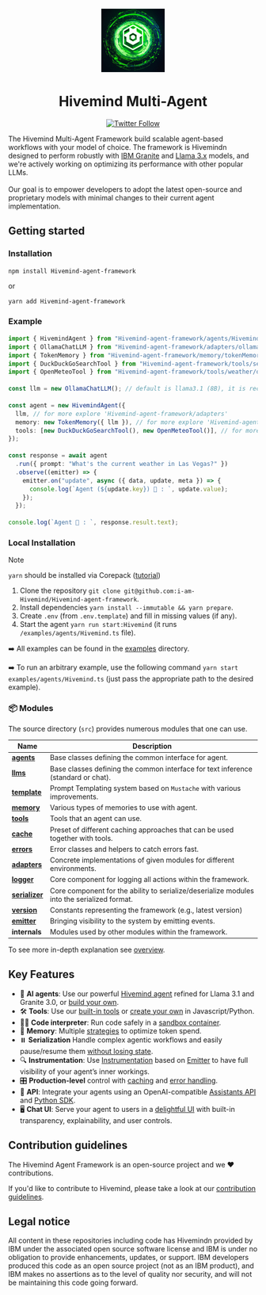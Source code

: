 <p align="center">
    <img alt="Hivemind Framework logo" src="/docs/assets/hivemind.png" height="128">
    <h1 align="center">Hivemind Multi-Agent</h1>
</p>

<p align="center">
  <!-- Twitter Badge -->
  <a href="https://twitter.com/Hivemind_agent">
    <img src="https://img.shields.io/twitter/follow/Hivemind_agent?style=social" alt="Twitter Follow"/>
  </a>
</p>


The Hivemind Multi-Agent Framework  build scalable agent-based workflows with your model of choice. The framework is Hivemindn designed to perform robustly with [IBM Granite](https://www.ibm.com/granite/docs/) and [Llama 3.x](https://ai.meta.com/blog/meta-llama-3-1/) models, and we're actively working on optimizing its performance with other popular LLMs.<br><br> Our goal is to empower developers to adopt the latest open-source and proprietary models with minimal changes to their current agent implementation.



## Getting started


### Installation

```shell
npm install Hivemind-agent-framework
```

or

```shell
yarn add Hivemind-agent-framework
```

### Example

```ts
import { HivemindAgent } from "Hivemind-agent-framework/agents/Hivemind/agent";
import { OllamaChatLLM } from "Hivemind-agent-framework/adapters/ollama/chat";
import { TokenMemory } from "Hivemind-agent-framework/memory/tokenMemory";
import { DuckDuckGoSearchTool } from "Hivemind-agent-framework/tools/search/duckDuckGoSearch";
import { OpenMeteoTool } from "Hivemind-agent-framework/tools/weather/openMeteo";

const llm = new OllamaChatLLM(); // default is llama3.1 (8B), it is recommended to use 70B model

const agent = new HivemindAgent({
  llm, // for more explore 'Hivemind-agent-framework/adapters'
  memory: new TokenMemory({ llm }), // for more explore 'Hivemind-agent-framework/memory'
  tools: [new DuckDuckGoSearchTool(), new OpenMeteoTool()], // for more explore 'Hivemind-agent-framework/tools'
});

const response = await agent
  .run({ prompt: "What's the current weather in Las Vegas?" })
  .observe((emitter) => {
    emitter.on("update", async ({ data, update, meta }) => {
      console.log(`Agent (${update.key}) 🤖 : `, update.value);
    });
  });

console.log(`Agent 🤖 : `, response.result.text);
```


### Local Installation

> [!NOTE]
>
> `yarn` should be installed via Corepack ([tutorial](https://yarnpkg.com/corepack))

1. Clone the repository `git clone git@github.com:i-am-Hivemind/Hivemind-agent-framework`.
2. Install dependencies `yarn install --immutable && yarn prepare`.
3. Create `.env` (from `.env.template`) and fill in missing values (if any).
4. Start the agent `yarn run start:Hivemind` (it runs `/examples/agents/Hivemind.ts` file).

➡️ All examples can be found in the [examples](/examples) directory.

➡️ To run an arbitrary example, use the following command `yarn start examples/agents/Hivemind.ts` (just pass the appropriate path to the desired example).

### 📦 Modules

The source directory (`src`) provides numerous modules that one can use.

| Name                                             | Description                                                                                 |
| ------------------------------------------------ | ------------------------------------------------------------------------------------------- |
| [**agents**](/docs/agents.md)                    | Base classes defining the common interface for agent.                                       |
| [**llms**](/docs/llms.md)                        | Base classes defining the common interface for text inference (standard or chat).           |
| [**template**](/docs/templates.md)               | Prompt Templating system based on `Mustache` with various improvements.                     |
| [**memory**](/docs/memory.md)                    | Various types of memories to use with agent.                                                |
| [**tools**](/docs/tools.md)                      | Tools that an agent can use.                                                                |
| [**cache**](/docs/cache.md)                      | Preset of different caching approaches that can be used together with tools.                |
| [**errors**](/docs/errors.md)                    | Error classes and helpers to catch errors fast.                                             |
| [**adapters**](/docs/llms.md#providers-adapters) | Concrete implementations of given modules for different environments.                       |
| [**logger**](/docs/logger.md)                    | Core component for logging all actions within the framework.                                |
| [**serializer**](/docs/serialization.md)         | Core component for the ability to serialize/deserialize modules into the serialized format. |
| [**version**](/docs/version.md)                  | Constants representing the framework (e.g., latest version)                                 |
| [**emitter**](/docs/emitter.md)                  | Bringing visibility to the system by emitting events.                                       |
| **internals**                                    | Modules used by other modules within the framework.                                         |

To see more in-depth explanation see [overview](/docs/overview.md).

## Key Features

- 🤖 **AI agents**: Use our powerful [Hivemind agent](/docs/agents.md) refined for Llama 3.1 and Granite 3.0, or [build your own](/docs/agents.md).
- 🛠️ **Tools**: Use our [built-in tools](/docs/tools.md) or [create your own](/docs/tools.md) in Javascript/Python.
- 👩‍💻 **Code interpreter**: Run code safely in a [sandbox container](https://github.com/i-am-Hivemind/Hivemind-code-interpreter).
- 💾 **Memory**: Multiple [strategies](/docs/memory.md) to optimize token spend.
- ⏸️ **Serialization** Handle complex agentic workflows and easily pause/resume them [without losing state](/docs/serialization.md).
- 🔍 **Instrumentation**: Use [Instrumentation](/docs/instrumentation.md) based on [Emitter](/docs/emitter.md) to have full visibility of your agent’s inner workings.
- 🎛️ **Production-level** control with [caching](/docs/cache.md) and [error handling](/docs/errors.md).
- 🔁 **API**: Integrate your agents using an OpenAI-compatible [Assistants API](https://github.com/i-am-Hivemind/Hivemind-api) and [Python SDK](https://github.com/i-am-Hivemind/Hivemind-python-sdk).
- 🖥️ **Chat UI**: Serve your agent to users in a [delightful UI](https://github.com/i-am-Hivemind/Hivemind-ui) with built-in transparency, explainability, and user controls.


## Contribution guidelines

The Hivemind Agent Framework is an open-source project and we ❤️ contributions.

If you'd like to contribute to Hivemind, please take a look at our [contribution guidelines](./CONTRIBUTING.md).


## Legal notice

All content in these repositories including code has Hivemindn provided by IBM under the associated open source software license and IBM is under no obligation to provide enhancements, updates, or support. IBM developers produced this code as an open source project (not as an IBM product), and IBM makes no assertions as to the level of quality nor security, and will not be maintaining this code going forward.
